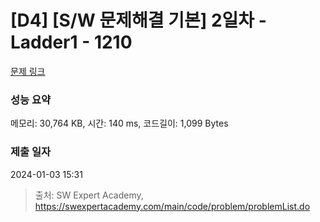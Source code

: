 # [D4] [S/W 문제해결 기본] 2일차 - Ladder1 - 1210 

[문제 링크](https://swexpertacademy.com/main/code/problem/problemDetail.do?contestProbId=AV14ABYKADACFAYh) 

### 성능 요약

메모리: 30,764 KB, 시간: 140 ms, 코드길이: 1,099 Bytes

### 제출 일자

2024-01-03 15:31



> 출처: SW Expert Academy, https://swexpertacademy.com/main/code/problem/problemList.do